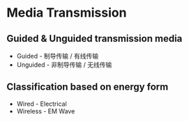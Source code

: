 # Media Transmission

## Guided & Unguided transmission media
- Guided - 制导传输 / 有线传输
- Unguided - 非制导传输 / 无线传输

## Classification based on energy form
- Wired - Electrical
- Wireless - EM Wave
